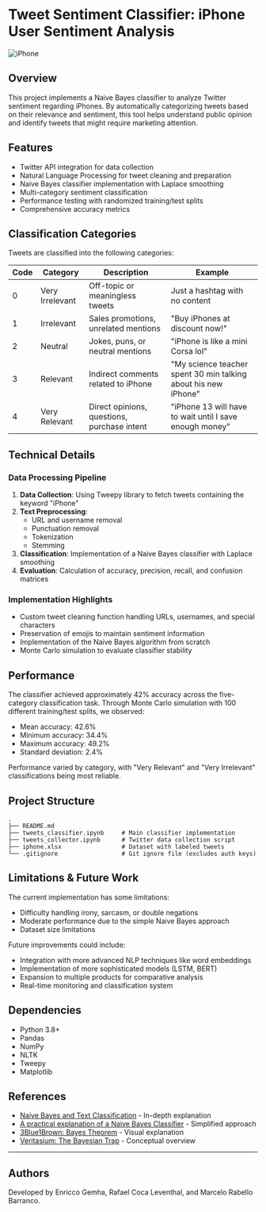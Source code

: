 # Tweet Sentiment Classifier: iPhone User Sentiment Analysis

![iPhone](https://images.unsplash.com/photo-1510557880182-3d4d3cba35a5?ixlib=rb-1.2.1&auto=format&fit=crop&w=1350&q=80)

## Overview

This project implements a Naive Bayes classifier to analyze Twitter sentiment regarding iPhones. By automatically categorizing tweets based on their relevance and sentiment, this tool helps understand public opinion and identify tweets that might require marketing attention.

## Features

- Twitter API integration for data collection
- Natural Language Processing for tweet cleaning and preparation
- Naive Bayes classifier implementation with Laplace smoothing
- Multi-category sentiment classification
- Performance testing with randomized training/test splits
- Comprehensive accuracy metrics

## Classification Categories

Tweets are classified into the following categories:

| Code | Category | Description | Example |
|------|----------|-------------|---------|
| 0 | Very Irrelevant | Off-topic or meaningless tweets | Just a hashtag with no content |
| 1 | Irrelevant | Sales promotions, unrelated mentions | "Buy iPhones at discount now!" |
| 2 | Neutral | Jokes, puns, or neutral mentions | "iPhone is like a mini Corsa lol" |
| 3 | Relevant | Indirect comments related to iPhone | "My science teacher spent 30 min talking about his new iPhone" |
| 4 | Very Relevant | Direct opinions, questions, purchase intent | "iPhone 13 will have to wait until I save enough money" |

## Technical Details

### Data Processing Pipeline

1. **Data Collection**: Using Tweepy library to fetch tweets containing the keyword "iPhone"
2. **Text Preprocessing**:
   - URL and username removal
   - Punctuation removal
   - Tokenization
   - Stemming
3. **Classification**: Implementation of a Naive Bayes classifier with Laplace smoothing
4. **Evaluation**: Calculation of accuracy, precision, recall, and confusion matrices

### Implementation Highlights

- Custom tweet cleaning function handling URLs, usernames, and special characters
- Preservation of emojis to maintain sentiment information
- Implementation of the Naive Bayes algorithm from scratch
- Monte Carlo simulation to evaluate classifier stability

## Performance

The classifier achieved approximately 42% accuracy across the five-category classification task. Through Monte Carlo simulation with 100 different training/test splits, we observed:

- Mean accuracy: 42.6%
- Minimum accuracy: 34.4%
- Maximum accuracy: 49.2%
- Standard deviation: 2.4%

Performance varied by category, with "Very Relevant" and "Very Irrelevant" classifications being most reliable.

## Project Structure

```
.
├── README.md
├── tweets_classifier.ipynb     # Main classifier implementation
├── tweets_collector.ipynb      # Twitter data collection script
├── iphone.xlsx                 # Dataset with labeled tweets
└── .gitignore                  # Git ignore file (excludes auth keys)
```

## Limitations & Future Work

The current implementation has some limitations:

- Difficulty handling irony, sarcasm, or double negations
- Moderate performance due to the simple Naive Bayes approach
- Dataset size limitations

Future improvements could include:

- Integration with more advanced NLP techniques like word embeddings
- Implementation of more sophisticated models (LSTM, BERT)
- Expansion to multiple products for comparative analysis
- Real-time monitoring and classification system

## Dependencies

- Python 3.8+
- Pandas
- NumPy
- NLTK
- Tweepy
- Matplotlib

## References

- [Naive Bayes and Text Classification](https://arxiv.org/pdf/1410.5329.pdf) - In-depth explanation
- [A practical explanation of a Naive Bayes Classifier](https://monkeylearn.com/blog/practical-explanation-naive-bayes-classifier/) - Simplified approach
- [3Blue1Brown: Bayes Theorem](https://www.youtube.com/watch?v=HZGCoVF3YvM) - Visual explanation
- [Veritasium: The Bayesian Trap](https://www.youtube.com/watch?v=R13BD8qKeTg) - Conceptual overview

---

## Authors

Developed by Enricco Gemha, Rafael Coca Leventhal, and Marcelo Rabello Barranco.
